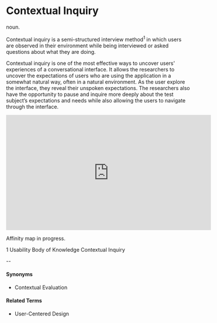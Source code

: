 # Contextual Inquiry
noun.

Contextual inquiry is a semi-structured interview method<sup>1</sup> in which users are observed in their environment while being interviewed or asked questions about what they are doing. 

Contextual inquiry is one of the most effective ways to uncover users' experiences of a conversational interface. It allows the researchers to uncover the expectations of users who are using the application in a somewhat natural way, often in a natural environment. As the user explore the interface, they reveal their unspoken expectations. The researchers also have the opportunity to pause and inquire more deeply about the test subject’s expectations and needs while also allowing the users to navigate through the interface.  

<iframe width="560" height="315" src="https://www.youtube.com/embed/mOWeNnSY5M0" frameborder="0" allow="autoplay; encrypted-media" allowfullscreen></iframe>

Affinity map in progress. 

1 Usability Body of Knowledge Contextual Inquiry

--

#### Synonyms
* Contextual Evaluation

#### Related Terms
* User-Centered Design
